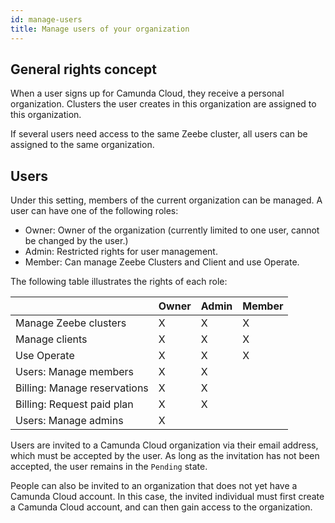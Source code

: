 ```yaml
---
id: manage-users
title: Manage users of your organization
---
```


## General rights concept

When a user signs up for Camunda Cloud, they receive a personal organization. Clusters the user creates in this organization are assigned to this organization.

If several users need access to the same Zeebe cluster, all users can be assigned to the same organization.

## Users

Under this setting, members of the current organization can be managed. A user can have one of the following roles:

- Owner: Owner of the organization (currently limited to one user, cannot be changed by the user.)
- Admin: Restricted rights for user management.
- Member: Can manage Zeebe Clusters and Client and use Operate.

The following table illustrates the rights of each role:

|                              | Owner | Admin | Member |
| ---------------------------- | ----- | ----- | ------ |
| Manage Zeebe clusters        | X     | X     | X      |
| Manage clients               | X     | X     | X      |
| Use Operate                  | X     | X     | X      |
| Users: Manage members        | X     | X     |        |
| Billing: Manage reservations | X     | X     |        |
| Billing: Request paid plan   | X     | X     |        |
| Users: Manage admins         | X     |       |        |

Users are invited to a Camunda Cloud organization via their email address, which must be accepted by the user. As long as the invitation has not been accepted, the user remains in the `Pending` state.

People can also be invited to an organization that does not yet have a Camunda Cloud account. In this case, the invited individual must first create a Camunda Cloud account, and can then gain access to the organization.

[//]:# (Are we trying to say above that people can be invited to an organization with a Camunda Cloud account even if the invited person doesn't have one? If this is the case, I'd say "People who do not yet have a Camunda Cloud account can also be invited to an organization.")